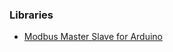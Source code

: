 ### Libraries
- [Modbus Master Slave for Arduino](https://github.com/smarmengol/Modbus-Master-Slave-for-Arduino)
